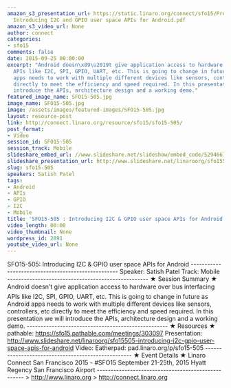 ```yaml
---
amazon_s3_presentation_url: https://static.linaro.org/connect/sfo15/Presentations/09-25-Friday/SFO15-505-
  Introducing I2C and GPIO user space APIs for Android.pdf
amazon_s3_video_url: None
author: connect
categories:
- sfo15
comments: false
date: 2015-09-25 00:00:00
excerpt: "Android doesn\x89\u2019t give application access to hardware over bus interfacing
  APIs like I2C, SPI, GPIO, UART, etc. This is going to change in future as Android
  apps needs to work with multiple different devices like sensors, controllers, etc
  directly to meet the efficiency and speed required. In this presentation we will
  introduce the APIs, architecture design and a working demo."
featured_image_name: SFO15-505.jpg
image_name: SFO15-505.jpg
image: /assets/images/featured-images/SFO15-505.jpg
layout: resource-post
link: http://connect.linaro.org/resource/sfo15/sfo15-505/
post_format:
- Video
session_id: SFO15-505
session_track: Mobile
slideshare_embed_url: //www.slideshare.net/slideshow/embed_code/52946678
slideshare_presentation_url: http://www.slideshare.net/linaroorg/sfo15505-introducing-i2c-gpio-user-space-apis-for-android
slug: sfo15-505
speakers: Satish Patel
tags:
- Android
- APIs
- GPIO
- I2C
- Mobile
title: 'SFO15-505 : Introducing I2C & GPIO user space APIs for Android'
video_length: 00:00
video_thumbnail: None
wordpress_id: 2891
youtube_video_url: None
---
```


SFO15-505: Introducing I2C & GPIO user space APIs for Android --------------------------------------------------- Speaker: Satish Patel Track: Mobile --------------------------------------------------- ★ Session Summary ★ Android doesn’t give application access to hardware over bus interfacing APIs like I2C, SPI, GPIO, UART, etc. This is going to change in future as Android apps needs to work with multiple different devices like sensors, controllers, etc directly to meet the efficiency and speed required. In this presentation we will introduce the APIs, architecture design and a working demo. --------------------------------------------------- ★ Resources ★ pathable: https://sfo15.pathable.com/meetings/303097 Presentation: http://www.slideshare.net/linaroorg/sfo15505-introducing-i2c-gpio-user-space-apis-for-android Video: Eatherpad: pad.linaro.org/p/sfo15-505 --------------------------------------------------- ★ Event Details ★ Linaro Connect San Francisco 2015 - #SFO15 September 21-25th, 2015 Hyatt Regency San Francisco Airport --------------------------------------------------- > http://www.linaro.org > http://connect.linaro.org
